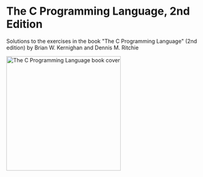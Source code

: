# The C Programming Language, 2nd Edition
Solutions to the exercises in the book "The C Programming Language" (2nd edition) by Brian W. Kernighan and Dennis M. Ritchie

<img src="https://github.com/user-attachments/assets/c7ce137c-150e-43b2-9a5d-193e9a75a049" width="300" alt="The C Programming Language book cover">
